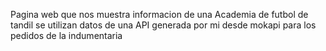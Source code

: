 Pagina web que nos muestra informacion de una Academia de futbol de tandil
se utilizan datos de una API generada por mi desde mokapi para los pedidos de la indumentaria

